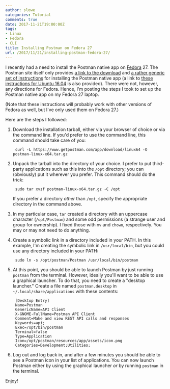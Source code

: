 ```yaml
---
author: slowe
categories: Tutorial
comments: true
date: 2017-11-21T19:00:00Z
tags:
- Linux
- Fedora
- CLI
title: Installing Postman on Fedora 27
url: /2017/11/21/installing-postman-fedora-27/
---
```


I recently had a need to install the Postman native app on [Fedora][link-4] 27. The Postman site itself only provides [a link to the download][link-2] and [a rather generic set of instructions][link-3] for installing the Postman native app (a link to [these instructions for Ubuntu 16.04][link-1] is also provided). There were not, however, any directions for Fedora. Hence, I'm posting the steps I took to set up the Postman native app on my Fedora 27 laptop.<!--more-->

(Note that these instructions will probably work with other versions of Fedora as well, but I've only used them on Fedora 27.)

Here are the steps I followed:

1. Download the installation tarball, either via your browser of choice or via the command line. If you'd prefer to use the command line, this command should take care of you:

        curl -L https://www.getpostman.com/app/download/linux64 -O postman-linux-x64.tar.gz

2. Unpack the tarball into the directory of your choice. I prefer to put third-party applications such as this into the `/opt` directory; you can (obviously) put it wherever you prefer. This command should do the trick:

        sudo tar xvzf postman-linux-x64.tar.gz -C /opt

    If you prefer a directory _other_ than `/opt`, specify the appropriate directory in the command above.

3. In my particular case, `tar` created a directory with an uppercase character (`/opt/Postman`) and some odd permissions (a strange user and group for ownership). I fixed those with `mv` and `chown`, respectively. You may or may not need to do anything.

4. Create a symbolic link in a directory included in your PATH. In this example, I'm creating the symbolic link in `/usr/local/bin`, but you could use any directory included in your PATH:

        sudo ln -s /opt/postman/Postman /usr/local/bin/postman

5. At this point, you should be able to launch Postman by just running `postman` from the terminal. However, ideally you'll want to be able to use a graphical launcher. To do that, you need to create a "desktop launcher." Create a file named `postman.desktop` in `~/.local/share/applications` with these contents:

        [Desktop Entry]
        Name=Postman
        GenericName=API Client
        X-GNOME-FullName=Postman API Client
        Comment=Make and view REST API calls and responses
        Keywords=api;
        Exec=/opt/bin/postman
        Terminal=false
        Type=Application
        Icon=/opt/postman/resources/app/assets/icon.png
        Categories=Development;Utilities;

6. Log out and log back in, and after a few minutes you should be able to see a Postman icon in your list of applications. You can now launch Postman either by using the graphical launcher _or_ by running `postman` in the terminal.

Enjoy!



[link-1]: https://blog.bluematador.com/posts/postman-how-to-install-on-ubuntu-1604/
[link-2]: https://www.getpostman.com/app/download/linux64
[link-3]: https://www.getpostman.com/docs/postman/launching_postman/installation_and_updates
[link-4]: https://getfedora.org/
